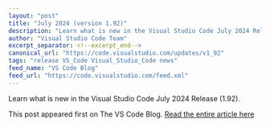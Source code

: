 ```yaml
---
layout: "post"
title: "July 2024 (version 1.92)"
description: "Learn what is new in the Visual Studio Code July 2024 Release (1.92)."
author: "Visual Studio Code Team"
excerpt_separator: <!--excerpt_end-->
canonical_url: "https://code.visualstudio.com/updates/v1_92"
tags: "release VS_Code Visual_Studio_Code news"
feed_name: "VS Code Blog"
feed_url: "https://code.visualstudio.com/feed.xml"
---
```


Learn what is new in the Visual Studio Code July 2024 Release (1.92).<!--excerpt_end-->

This post appeared first on The VS Code Blog. [Read the entire article here](https://code.visualstudio.com/updates/v1_92)
